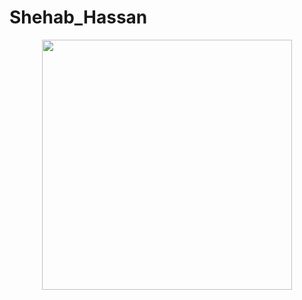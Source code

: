 # Shehab_Hassan
<p align="center"><a href="iot.png" target="_blank"><img src="file.jpg" width="400"></a></p>
